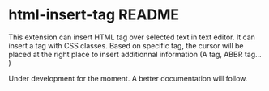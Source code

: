 # html-insert-tag README

This extension can insert HTML tag over selected text in text editor.
It can insert a tag with CSS classes.
Based on specific tag, the cursor will be placed at the right place to insert additionnal information (A tag, ABBR tag... )

Under development for the moment.
A better documentation will follow.
